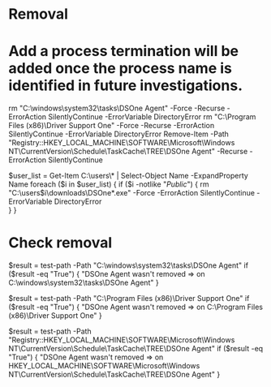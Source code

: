 # Removal

# Add a process termination will be added once the process name is identified in future investigations.

rm "C:\windows\system32\tasks\DSOne Agent" -Force -Recurse -ErrorAction SilentlyContinue -ErrorVariable DirectoryError
rm "C:\Program Files (x86)\Driver Support One" -Force -Recurse -ErrorAction SilentlyContinue -ErrorVariable DirectoryError
Remove-Item -Path "Registry::HKEY_LOCAL_MACHINE\SOFTWARE\Microsoft\Windows NT\CurrentVersion\Schedule\TaskCache\TREE\DSOne Agent" -Recurse -ErrorAction SilentlyContinue

$user_list = Get-Item C:\users\* | Select-Object Name -ExpandProperty Name
foreach ($i in $user_list) {
    if ($i -notlike "*Public*") {
        rm "C:\users\$i\downloads\DSOne*.exe" -Force -ErrorAction SilentlyContinue -ErrorVariable DirectoryError	
    }
}

# Check removal

$result = test-path -Path "C:\windows\system32\tasks\DSOne Agent"
if ($result -eq "True") {
	"DSOne Agent wasn't removed => on C:\windows\system32\tasks\DSOne Agent"
}

$result = test-path -Path "C:\Program Files (x86)\Driver Support One"
if ($result -eq "True") {
	"DSOne Agent wasn't removed => on C:\Program Files (x86)\Driver Support One"
}

$result = test-path -Path "Registry::HKEY_LOCAL_MACHINE\SOFTWARE\Microsoft\Windows NT\CurrentVersion\Schedule\TaskCache\TREE\DSOne Agent"
if ($result -eq "True") {
	"DSOne Agent wasn't removed => on HKEY_LOCAL_MACHINE\SOFTWARE\Microsoft\Windows NT\CurrentVersion\Schedule\TaskCache\TREE\DSOne Agent"
}
